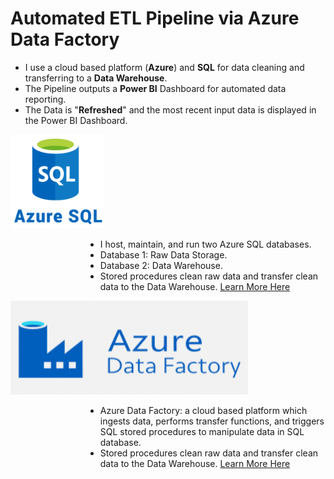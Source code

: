 # Automated ETL Pipeline via Azure Data Factory
- I use a cloud based platform (**Azure**) and **SQL** for data cleaning and transferring to a **Data Warehouse**. 
- The Pipeline outputs a **Power BI** Dashboard for automated data reporting.
- The Data is "**Refreshed**" and the most recent input data is displayed in the Power BI Dashboard.



<!--START_SECTION:bootstrap-styling-->
<div>
  <img src="https://github.com/willmino/Azure_Data_Factory_ETL_Pipeline/blob/main/Files/Images/SQL.png" alt="Image" width="150" height="150">
    <ul style="list-style-type: disc; margin-left: 120px;">
    <li>I host, maintain, and run two Azure SQL databases.</li>
    <li>Database 1: Raw Data Storage.</li>
    <li>Database 2: Data Warehouse.</li>
    <li> Stored procedures clean raw data and transfer clean data to the Data Warehouse. <a href="https://github.com/willmino/Azure_Data_Factory_ETL_Pipeline/tree/main/Files/SQL">Learn More Here</a></li>
  </ul>
</div>

<div>
  <img src="https://github.com/willmino/Azure_Data_Factory_ETL_Pipeline/blob/main/Files/Images/ADF.png" alt="Image" width="380" height="150">
    <ul style="list-style-type: disc; margin-left: 120px;">
    <li>Azure Data Factory: a cloud based platform which ingests data, performs transfer functions, and triggers SQL stored procedures to manipulate data in SQL database.</li>
    <li> Stored procedures clean raw data and transfer clean data to the Data Warehouse. <a href="https://github.com/willmino/Azure_Data_Factory_ETL_Pipeline/tree/main/Files/SQL">Learn More Here</a></li>
  </ul>
</div>

